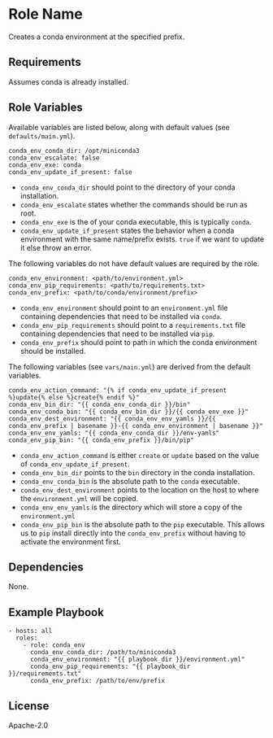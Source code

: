 Role Name
=========

Creates a conda environment at the specified prefix.

Requirements
------------

Assumes conda is already installed.

Role Variables
--------------

Available variables are listed below, along with default values (see `defaults/main.yml`).

```
conda_env_conda_dir: /opt/miniconda3
conda_env_escalate: false
conda_env_exe: conda
conda_env_update_if_present: false
```
- `conda_env_conda_dir` should point to the directory of your conda installation. 
- `conda_env_escalate` states whether the commands should be run as root.
- `conda_env_exe` is the of your conda executable, this is typically `conda`.
- `conda_env_update_if_present` states the behavior when a conda environment with the same name/prefix exists. `true` if we want to update it else throw an error.

The following variables do not have default values are required by the role.
```
conda_env_environment: <path/to/environment.yml>
conda_env_pip_requirements: <path/to/requirements.txt>
conda_env_prefix: <path/to/conda/environment/prefix>
```
- `conda_env_environment` should point to an `environment.yml` file containing dependencies that need to be installed via `conda`.
- `conda_env_pip_requirements` should point to a `requirements.txt` file containing dependencies that need to be installed via `pip`.
- `conda_env_prefix` should point to path in which the conda environment should be installed.

The following variables (see `vars/main.yml`) are derived from the default variables.
```
conda_env_action_command: "{% if conda_env_update_if_present %}update{% else %}create{% endif %}"
conda_env_bin_dir: "{{ conda_env_conda_dir }}/bin"
conda_env_conda_bin: "{{ conda_env_bin_dir }}/{{ conda_env_exe }}"
conda_env_dest_environment: "{{ conda_env_env_yamls }}/{{ conda_env_prefix | basename }}-{{ conda_env_environment | basename }}"
conda_env_env_yamls: "{{ conda_env_conda_dir }}/env-yamls"
conda_env_pip_bin: "{{ conda_env_prefix }}/bin/pip"
```
- `conda_env_action_command` is either `create` or `update` based on the value of `conda_env_update_if_present`.
- `conda_env_bin_dir` points to the `bin` directory in the conda installation.
- `conda_env_conda_bin` is the absolute path to the `conda` executable.
- `conda_env_dest_environment` points to the location on the host to where the `environment.yml` will be copied.
- `conda_env_env_yamls` is the directory which will store a copy of the `environment.yml`
- `conda_env_pip_bin` is the absolute path to the `pip` executable. This allows us to `pip` install directly into the `conda_env_prefix` without having to activate the environment first.

Dependencies
------------

None.

Example Playbook
----------------

```
- hosts: all
  roles:
    - role: conda_env
      conda_env_conda_dir: /path/to/miniconda3
      conda_env_environment: "{{ playbook_dir }}/environment.yml"
      conda_env_pip_requirements: "{{ playbook_dir }}/requirements.txt"
      conda_env_prefix: /path/to/env/prefix
```

License
-------

Apache-2.0
